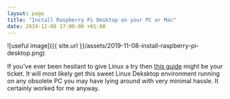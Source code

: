 ```yaml
---
layout: page
title: "Install Raspberry Pi Desktop on your PC or Mac"
date: 2019-12-08 17:00:00 +01:00
---
```


![useful image]({{ site.url }}/assets/2019-11-08-install-raspberry-pi-desktop.png)

If you've ever been hesitant to give Linux a try then [this guide](https://projects.raspberrypi.org/en/projects/install-raspberry-pi-desktop) might be your ticket. It will most likely get this sweet Linux Deksktop environment running on any obsolete PC you may have lying around with very minimal hassle. It certainly worked for me anyway.
